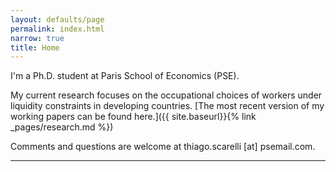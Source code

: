 ```yaml
---
layout: defaults/page
permalink: index.html
narrow: true
title: Home
---
```


I'm a Ph.D. student at Paris School of Economics (PSE).

My current research focuses on the occupational choices of workers under liquidity constraints in developing countries. [The most recent version of my working papers can be found here.]({{ site.baseurl}}{% link _pages/research.md %})

Comments and questions are welcome at thiago.scarelli [at] psemail.com.

<hr />

<!---
## Recent Posts

{% for post in site.posts limit:3 %}
{% include components/post-card.html %}
{% endfor %}

--->
